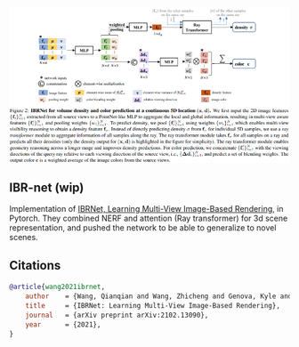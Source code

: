 <img src="./ibr.png" width="600px"></img>

## IBR-net (wip)

Implementation of <a href="https://arxiv.org/abs/2102.13090">IBRNet, Learning Multi-View Image-Based Rendering</a>, in Pytorch. They combined NERF and attention (Ray transformer) for 3d scene representation, and pushed the network to be able to generalize to novel scenes.

## Citations

```bibtex
@article{wang2021ibrnet,
    author    = {Wang, Qianqian and Wang, Zhicheng and Genova, Kyle and Srinivasan, Pratul and Zhou, Howard  and Barron, Jonathan T. and Martin-Brualla, Ricardo and Snavely, Noah and Funkhouser, Thomas},
    title     = {IBRNet: Learning Multi-View Image-Based Rendering},
    journal   = {arXiv preprint arXiv:2102.13090},
    year      = {2021},
}
```
